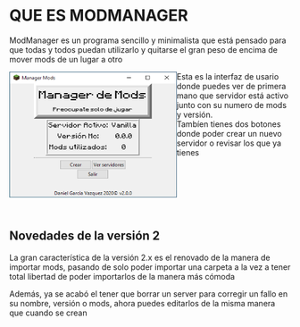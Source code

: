 <html> 
  <head>
  </head>
  <body>
    <h1>QUE ES MODMANAGER</h1>
    <p>ModManager es un programa sencillo y minimalista que está pensado para que todas y todos puedan utilizarlo y quitarse el gran peso de encima de mover mods de un lugar a otro</p>
    <p><img src="https://github.com/XanaDevelops/ModManager/raw/master/docs/Images/ModManager.png" alt="Captura de pantalla de ModManager" style="float:left;width:300px;height:225px;border:hidden">Esta es la interfaz de usario donde puedes ver de primera mano que servidor está activo junto con su numero de mods y versión.<br>
    Tambíen tienes dos botones donde poder crear un nuevo servidor o revisar los que ya tienes</p>
    <br>
    <br>
    <br>
    <br>
    <br>
    <h2>Novedades de la versión 2</h2>
    <p>La gran característica de la versión 2.x es el renovado de la manera de importar mods, pasando de solo poder importar una carpeta a la vez a tener total libertad de poder importarlos de la manera más cómoda</p>
    <p>Además, ya se acabó el tener que borrar un server para corregir un fallo en su nombre, versión o mods, ahora puedes editarlos de la misma manera que cuando se crean</p>
    
  </body>
</html>
